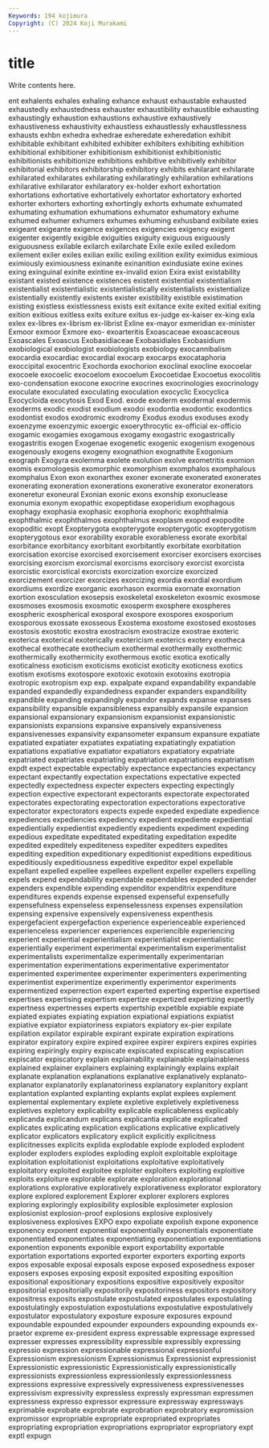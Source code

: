 ```yaml
---
Keywords: 194 kojimura
Copyright: (C) 2024 Koji Murakami
---
```


# title

Write contents here.



ent exhalents exhales exhaling
exhance exhaust exhaustable exhausted exhaustedly exhaustedness exhauster exhaustibility exhaustible exhausting
exhaustingly exhaustion exhaustions exhaustive exhaustively exhaustiveness exhaustivity exhaustless exhaustlessly exhaustlessness
exhausts exhbn exhedra exhedrae exheredate exheredation exhibit exhibitable exhibitant exhibited
exhibiter exhibiters exhibiting exhibition exhibitional exhibitioner exhibitionism exhibitionist exhibitionistic exhibitionists
exhibitionize exhibitions exhibitive exhibitively exhibitor exhibitorial exhibitors exhibitorship exhibitory exhibits
exhilarant exhilarate exhilarated exhilarates exhilarating exhilaratingly exhilaration exhilarations exhilarative exhilarator
exhilaratory ex-holder exhort exhortation exhortations exhortative exhortatively exhortator exhortatory exhorted
exhorter exhorters exhorting exhortingly exhorts exhumate exhumated exhumating exhumation exhumations
exhumator exhumatory exhume exhumed exhumer exhumers exhumes exhuming exhusband exibilate
exies exigeant exigeante exigence exigences exigencies exigency exigent exigenter exigently
exigible exiguities exiguity exiguous exiguously exiguousness exilable exilarch exilarchate Exile
exile exiled exiledom exilement exiler exiles exilian exilic exiling exilition
exility eximidus eximious eximiously eximiousness exinanite exinanition exindusiate exine exines
exing exinguinal exinite exintine ex-invalid exion Exira exist existability existant
existed existence existences existent existential existentialism existentialist existentialistic existentialistically existentialists
existentialize existentially existently existents exister existibility existible existimation existing existless
existlessness exists exit exitance exite exited exitial exiting exition exitious
exitless exits exiture exitus ex-judge ex-kaiser ex-king exla exlex ex-libres
ex-librism ex-librist Exline ex-mayor exmeridian ex-minister Exmoor exmoor Exmore exo-
exoarteritis Exoascaceae exoascaceous Exoascales Exoascus Exobasidiaceae Exobasidiales Exobasidium exobiological exobiologist
exobiologists exobiology exocannibalism exocardia exocardiac exocardial exocarp exocarps exocataphoria exoccipital
exocentric Exochorda exochorion exoclinal exocline exocoelar exocoele exocoelic exocoelom exocoelum
Exocoetidae Exocoetus exocolitis exo-condensation exocone exocrine exocrines exocrinologies exocrinology exoculate
exoculated exoculating exoculation exocyclic Exocyclica Exocycloida exocytosis Exod Exod. exode
exoderm exodermal exodermis exoderms exodic exodist exodium exodoi exodontia exodontic
exodontics exodontist exodos exodromic exodromy Exodus exodus exoduses exody exoenzyme
exoenzymic exoergic exoerythrocytic ex-official ex-officio exogamic exogamies exogamous exogamy exogastric
exogastrically exogastritis exogen Exogenae exogenetic exogenic exogenism exogenous exogenously exogens
exogeny exognathion exognathite Exogonium exograph Exogyra exolemma exolete exolution exolve
exometritis exomion exomis exomologesis exomorphic exomorphism exomphalos exomphalous exomphalus Exon
exon exonarthex exoner exonerate exonerated exonerates exonerating exoneration exonerations exonerative
exonerator exonerators exoneretur exoneural Exonian exonic exons exonship exonuclease exonumia
exonym exopathic exopeptidase exoperidium exophagous exophagy exophasia exophasic exophoria exophoric
exophthalmia exophthalmic exophthalmos exophthalmus exoplasm exopod exopodite exopoditic exopt Exopterygota
exopterygote exopterygotic exopterygotism exopterygotous exor exorability exorable exorableness exorate exorbital
exorbitance exorbitancy exorbitant exorbitantly exorbitate exorbitation exorcisation exorcise exorcised exorcisement
exorciser exorcisers exorcises exorcising exorcism exorcismal exorcisms exorcisory exorcist exorcista
exorcistic exorcistical exorcists exorcization exorcize exorcized exorcizement exorcizer exorcizes exorcizing
exordia exordial exordium exordiums exordize exorganic exorhason exormia exornate exornation
exortion exosculation exosepsis exoskeletal exoskeleton exosmic exosmose exosmoses exosmosis exosmotic
exosperm exosphere exospheres exospheric exospherical exosporal exospore exospores exosporium exosporous
exossate exosseous Exostema exostome exostosed exostoses exostosis exostotic exostra exostracism
exostracize exostrae exoteric exoterica exoterical exoterically exotericism exoterics exotery exotheca
exothecal exothecate exothecium exothermal exothermally exothermic exothermically exothermicity exothermous exotic
exotica exotically exoticalness exoticism exoticisms exoticist exoticity exoticness exotics exotism
exotisms exotospore exotoxic exotoxin exotoxins exotropia exotropic exotropism exp exp.
expalpate expand expandability expandable expanded expandedly expandedness expander expanders expandibility
expandible expanding expandingly expandor expands expanse expanses expansibility expansible expansibleness
expansibly expansile expansion expansional expansionary expansionism expansionist expansionistic expansionists expansions
expansive expansively expansiveness expansivenesses expansivity expansometer expansum expansure expatiate expatiated
expatiater expatiates expatiating expatiatingly expatiation expatiations expatiative expatiator expatiators expatiatory
expatriate expatriated expatriates expatriating expatriation expatriations expatriatism expdt expect expectable
expectably expectance expectancies expectancy expectant expectantly expectation expectations expectative expected
expectedly expectedness expecter expecters expecting expectingly expection expective expectorant expectorants
expectorate expectorated expectorates expectorating expectoration expectorations expectorative expectorator expectorators expects
expede expeded expediate expedience expediences expediencies expediency expedient expediente expediential
expedientially expedientist expediently expedients expediment expeding expedious expeditate expeditated expeditating
expeditation expedite expedited expeditely expediteness expediter expediters expedites expediting expedition
expeditionary expeditionist expeditions expeditious expeditiously expeditiousness expeditive expeditor expel expellable
expellant expelled expellee expellees expellent expeller expellers expelling expels expend
expendability expendable expendables expended expender expenders expendible expending expenditor expenditrix
expenditure expenditures expends expense expensed expenseful expensefully expensefulness expenseless expenselessness
expenses expensilation expensing expensive expensively expensiveness expenthesis expergefacient expergefaction experience
experienceable experienced experienceless experiencer experiences experiencible experiencing experient experiential experientialism
experientialist experientialistic experientially experiment experimental experimentalism experimentalist experimentalists experimentalize experimentally
experimentarian experimentation experimentations experimentative experimentator experimented experimentee experimenter experimenters experimenting
experimentist experimentize experimently experimentor experiments expermentized experrection expert experted experting
expertise expertised expertises expertising expertism expertize expertized expertizing expertly expertness
expertnesses experts expertship expetible expiable expiate expiated expiates expiating expiation
expiational expiations expiatist expiative expiator expiatoriness expiators expiatory ex-pier expilate
expilation expilator expirable expirant expirate expiration expirations expirator expiratory expire
expired expiree expirer expirers expires expiries expiring expiringly expiry expiscate
expiscated expiscating expiscation expiscator expiscatory explain explainability explainable explainableness explained
explainer explainers explaining explainingly explains explait explanate explanation explanations explanative
explanatively explanato- explanator explanatorily explanatoriness explanatory explanitory explant explantation explanted
explanting explants explat explees explement explemental explementary explete expletive expletively
expletiveness expletives expletory explicability explicable explicableness explicably explicanda explicandum explicans
explicantia explicate explicated explicates explicating explication explications explicative explicatively explicator
explicators explicatory explicit explicitly explicitness explicitnesses explicits explida explodable explode
exploded explodent exploder exploders explodes exploding exploit exploitable exploitage exploitation
exploitationist exploitations exploitative exploitatively exploitatory exploited exploitee exploiter exploiters exploiting
exploitive exploits exploiture explorable explorate exploration explorational explorations explorative exploratively
explorativeness explorator exploratory explore explored explorement Explorer explorer explorers explores
exploring exploringly explosibility explosible explosimeter explosion explosionist explosion-proof explosions explosive
explosively explosiveness explosives EXPO expo expoliate expolish expone exponence exponency
exponent exponential exponentially exponentials exponentiate exponentiated exponentiates exponentiating exponentiation exponentiations
exponention exponents exponible export exportability exportable exportation exportations exported exporter
exporters exporting exports expos exposable exposal exposals expose exposed exposedness
exposer exposers exposes exposing exposit exposited expositing exposition expositional expositionary
expositions expositive expositively expositor expositorial expositorially expositorily expositoriness expositors expository
expositress exposits expostulate expostulated expostulates expostulating expostulatingly expostulation expostulations expostulative
expostulatively expostulator expostulatory exposture exposure exposures expound expoundable expounded expounder
expounders expounding expounds ex-praetor expreme ex-president express expressable expressage expressed
expresser expresses expressibility expressible expressibly expressing expressio expression expressionable expressional
expressionful Expressionism expressionism Expressionismus Expressionist expressionist Expressionistic expressionistic Expressionistically expressionistically
expressionists expressionless expressionlessly expressionlessness expressions expressive expressively expressiveness expressivenesses expressivism
expressivity expressless expressly expressman expressmen expressness expresso expressor expressure expressway
expressways exprimable exprobate exprobrate exprobration exprobratory expromission expromissor expropriable expropriate
expropriated expropriates expropriating expropriation expropriations expropriator expropriatory expt exptl expugn
